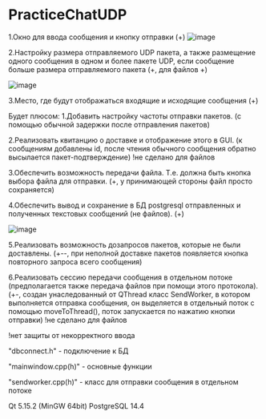 # PracticeChatUDP

1.Окно для ввода сообщения и кнопку отправки (+)
![image](https://user-images.githubusercontent.com/45165479/219304439-d5cba14b-84b8-4d27-8f9a-62f095d6e59f.png)

2.Настройку размера отправляемого UDP пакета, а также размещение одного сообщения
в одном и более пакете UDP, если сообщение больше размера отправляемого пакета (+, для файлов +)

![image](https://user-images.githubusercontent.com/45165479/219304469-15fceefd-78f0-4153-b2d8-814d460b478a.png)

3.Место, где будут отображаться входящие и исходящие сообщения (+)

Будет плюсом:
1.Добавить настройку частоты отправки пакетов. (с помощью обычной задержки после отправления пакетов)

2.Реализовать квитанцию о доставке и отображение этого в GUI. (к сообщениям добавлены id, 
после чтения обычного сообщения обратно высылается пакет-подтверждение) 
!не сделано для файлов

3.Обеспечить возможность передачи файла. Т.е. должна быть кнопка выбора файла для
отправки. (+, у принимающей стороны файл просто сохраняется)

4.Обеспечить вывод и сохранение в БД postgresql отправленных и полученных
текстовых сообщений (не файлов). (+)

![image](https://user-images.githubusercontent.com/45165479/219304599-4a2601b1-536d-4140-ad23-5ffd921671c0.png)


5.Реализовать возможность дозапросов пакетов, которые не были доставлены. (+--, при неполной
доставке пакетов появляется кнопка повторного запроса всего сообщения)

6.Реализовать сессию передачи сообщения в отдельном потоке (предполагается также
передача файлов при помощи этого протокола).(+-, создан унаследованный от QThread класс SendWorker, в котором выполняется отправка сообщения, он выделяется в
отдельный поток с помощью moveToThread(), поток запускается по нажатию кнопки отправки)
!не сделано для файлов

!нет защиты от некорректного ввода

"dbconnect.h" - подключение к БД

"mainwindow.cpp(h)" - основные функции

"sendworker.cpp(h)" - класс для отправки сообщения в отдельном потоке


Qt 5.15.2 (MinGW 64bit)
PostgreSQL 14.4
 
